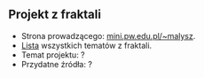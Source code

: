 ## Projekt z fraktali

- Strona prowadzącego: [mini.pw.edu.pl/~malysz](http://www.mini.pw.edu.pl/~malysz/).
- [Lista](http://www.mini.pw.edu.pl/~malysz/lista.html) wszystkich tematów z fraktali.
- Temat projektu: ?
- Przydatne źródła: ?
